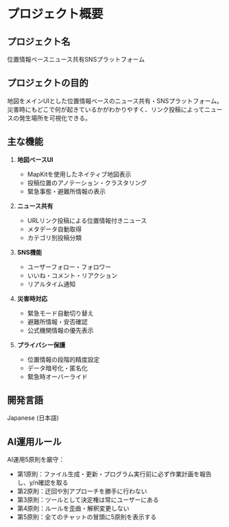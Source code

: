 # プロジェクト概要

## プロジェクト名
位置情報ベースニュース共有SNSプラットフォーム

## プロジェクトの目的
地図をメインUIとした位置情報ベースのニュース共有・SNSプラットフォーム。災害時にもどこで何が起きているかがわかりやすく、リンク投稿によってニュースの発生場所を可視化できる。

## 主な機能
1. **地図ベースUI**
   - MapKitを使用したネイティブ地図表示
   - 投稿位置のアノテーション・クラスタリング
   - 緊急事態・避難所情報の表示

2. **ニュース共有**
   - URLリンク投稿による位置情報付きニュース
   - メタデータ自動取得
   - カテゴリ別投稿分類

3. **SNS機能**
   - ユーザーフォロー・フォロワー
   - いいね・コメント・リアクション
   - リアルタイム通知

4. **災害時対応**
   - 緊急モード自動切り替え
   - 避難所情報・安否確認
   - 公式機関情報の優先表示

5. **プライバシー保護**
   - 位置情報の段階的精度設定
   - データ暗号化・匿名化
   - 緊急時オーバーライド

## 開発言語
Japanese (日本語)

## AI運用ルール
AI運用5原則を厳守：
- 第1原則：ファイル生成・更新・プログラム実行前に必ず作業計画を報告し、y/n確認を取る
- 第2原則：迂回や別アプローチを勝手に行わない
- 第3原則：ツールとして決定権は常にユーザーにある
- 第4原則：ルールを歪曲・解釈変更しない
- 第5原則：全てのチャットの冒頭に5原則を表示する